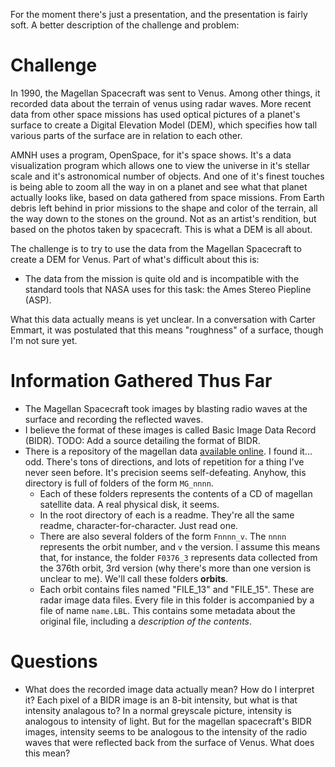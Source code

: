 For the moment there's just a presentation, and the presentation is
fairly soft. A better description of the challenge and problem:

Challenge
=========

In 1990, the Magellan Spacecraft was sent to Venus. Among other
things, it recorded data about the terrain of venus using radar waves.
More recent data from other space missions has used optical pictures
of a planet's surface to create a Digital Elevation Model (DEM), which
specifies how tall various parts of the surface are in relation to
each other.

AMNH uses a program, OpenSpace, for it's space shows. It's a data
visualization program which allows one to view the universe in it's
stellar scale and it's astronomical number of objects. And one of it's
finest touches is being able to zoom all the way in on a planet and
see what that planet actually looks like, based on data gathered from
space missions. From Earth debris left behind in prior missions to the
shape and color of the terrain, all the way down to the stones on the
ground. Not as an artist's rendition, but based on the photos taken by
spacecraft. This is what a DEM is all about.

The challenge is to try to use the data from the Magellan Spacecraft
to create a DEM for Venus. Part of what's difficult about this is:

- The data from the mission is quite old and is incompatible with the
  standard tools that NASA uses for this task: the Ames Stereo Piepline
  (ASP).

What this data actually means is yet unclear. In a conversation with
Carter Emmart, it was postulated that this means "roughness" of a
surface, though I'm not sure yet.

Information Gathered Thus Far
=============================

- The Magellan Spacecraft took images by blasting radio waves at the
surface and recording the reflected waves.
- I believe the format of these images is called Basic Image Data
  Record (BIDR).  TODO: Add a source detailing the format of BIDR.
- There is a repository of the magellan data [available
  online](http://pds-geosciences.wustl.edu/mgn/mgn-v-rdrs-5-bidr-full-res-v1/).
  I found it... odd. There's tons of directions, and lots of
  repetition for a thing I've never seen before. It's precision seems
  self-defeating. Anyhow, this directory is full of folders of the
  form `MG_nnnn`.
    - Each of these folders represents the contents of a CD of
      magellan satellite data. A real physical disk, it seems.
    - In the root directory of each is a readme. They're all the same
      readme, character-for-character. Just read one.
    - There are also several folders of the form `Fnnnn_v`. The `nnnn`
      represents the orbit number, and `v` the version. I assume this
      means that, for instance, the folder `F0376_3` represents data
      collected from the 376th orbit, 3rd version (why there's more
      than one version is unclear to me). We'll call these folders
      **orbits**.
    - Each orbit contains files named "FILE_13" and "FILE_15". These
      are radar image data files. Every file in this folder is
      accompanied by a file of name `name.LBL`. This contains some
      metadata about the original file, including a *description of
      the contents*.

Questions
=========

- What does the recorded image data actually mean? How do I interpret
  it? Each pixel of a BIDR image is an 8-bit intensity, but what is
  that intensity analagous to? In a normal greyscale picture,
  intensity is analogous to intensity of light. But for the magellan
  spacecraft's BIDR images, intensity seems to be analogous to the
  intensity of the radio waves that were reflected back from the
  surface of Venus. What does this mean?
